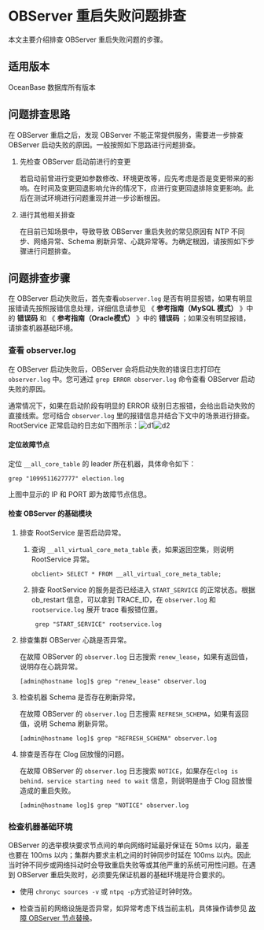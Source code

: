 # OBServer 重启失败问题排查

本文主要介绍排查 OBServer 重启失败问题的步骤。

## 适用版本

OceanBase 数据库所有版本

## 问题排查思路

在 OBServer 重启之后，发现 OBServer 不能正常提供服务，需要进一步排查 OBServer 启动失败的原因。一般按照如下思路进行问题排查。

1. 先检查 OBServer 启动前进行的变更

   若启动前曾进行变更如参数修改、环境更改等，应先考虑是否是变更带来的影响。在时间及变更回退影响允许的情况下，应进行变更回退排除变更影响。此后在测试环境进行问题重现并进一步诊断根因。

2. 进行其他相关排查

   在目前已知场景中，导致导致 OBServer 重启失败的常见原因有 NTP 不同步、网络异常、Schema 刷新异常、心跳异常等。为确定根因，请按照如下步骤进行问题排查。

## 问题排查步骤

在 OBServer 启动失败后，首先查看`observer.log` 是否有明显报错，如果有明显报错请先按照报错信息处理，详细信息请参见 《 **参考指南（MySQL 模式）** 》中的 **错误码** 和 《 **参考指南（Oracle模式）** 》中的 **错误码** ；如果没有明显报错，请排查机器基础环境。

### 查看 observer.log

在 OBServer 启动失败后，OBServer 会将启动失败的错误日志打印在 `observer.log` 中。您可通过 `grep ERROR observer.log` 命令查看 OBServer 启动失败的原因。

通常情况下，如果在启动阶段有明显的 ERROR 级别日志报错，会给出启动失败的直接线索。您可结合 `observer.log` 里的报错信息并结合下文中的场景进行排查。RootService 正常启动的日志如下图所示：![d1](http://icms-x-dita.oss-cn-zhangjiakou.aliyuncs.com/xdita-output/zh-CN/task14795230/images/p355254.png?Expires=7258145945&OSSAccessKeyId=LTAIJfoPL6wmrirR&Signature=FkqIcJMG2P4U6W0hPTTXEDIVccY%3D)![d2](http://icms-x-dita.oss-cn-zhangjiakou.aliyuncs.com/xdita-output/zh-CN/task14795230/images/p355290.png?Expires=7258145945&OSSAccessKeyId=LTAIJfoPL6wmrirR&Signature=Wyd2NLxxDq7MRskXHrCbnY18Y2c%3D)

#### 定位故障节点

定位 `__all_core_table` 的 leader 所在机器，具体命令如下：

```shell
grep "1099511627777" election.log 
```

上图中显示的 IP 和 PORT 即为故障节点信息。

#### 检查 OBServer 的基础模块

1. 排查 RootService 是否启动异常。

   1. 查询 `__all_virtual_core_meta_table` 表，如果返回空集，则说明 RootService 异常。

      ```unknow
      obclient> SELECT * FROM __all_virtual_core_meta_table;
      ```

   2. 排查 RootService 的服务是否已经进入 `START_SERVICE` 的正常状态。根据 ob_restart 信息，可以拿到 TRACE_ID，在 `observer.log` 和 `rootservice.log` 展开 trace 看报错位置。

      ```shell
       grep "START_SERVICE" rootservice.log 
      ```

2. 排查集群 OBServer 心跳是否异常。

   在故障 OBServer 的 `observer.log` 日志搜索 `renew_lease`，如果有返回值，说明存在心跳异常。

   ```shell
   [admin@hostname log]$ grep "renew_lease" observer.log
   ```

3. 检查机器 Schema 是否存在刷新异常。

   在故障 OBServer 的 `observer.log` 日志搜索 `REFRESH_SCHEMA`，如果有返回值，说明 Schema 刷新异常。

   ```unknow
   [admin@hostname log]$ grep "REFRESH_SCHEMA" observer.log
   ```

4. 排查是否存在 Clog 回放慢的问题。

   在故障 OBServer 的 `observer.log` 日志搜索 `NOTICE`，如果存在`clog is behind，service starting need to wait` 信息，则说明是由于 Clog 回放慢造成的重启失败。

   ```unknow
   [admin@hostname log]$ grep "NOTICE" observer.log
   ```

### 检查机器基础环境

OBServer 的选举模块要求节点间的单向网络时延最好保证在 50ms 以内，最差也要在 100ms 以内；集群内要求主机之间的时钟同步时延在 100ms 以内。因此当时钟不同步或网络抖动时会导致重启失败等或其他严重的系统可用性问题。在遇到 OBServer 重启失败时，必须要先保证机器的基础环境是符合要求的。

* 使用 `chronyc sources -v` 或 `ntpq -p`方式验证时钟时效。

* 检查当前的网络设施是否异常，如异常考虑下线当前主机，具体操作请参见 [故障 OBServer 节点替换](../6.common-operation-and-maintenance-operations/1.service-related/6.failed-OBServer-Node-replacement.md)。
